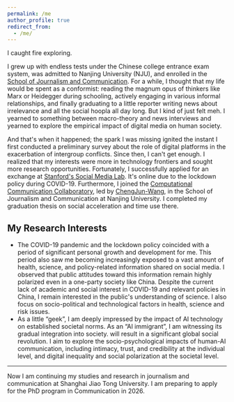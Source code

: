```yaml
---
permalink: /me
author_profile: true
redirect_from: 
  - /me/
---
```


I caught fire exploring. 

I grew up with endless tests under the Chinese college entrance exam system, was admitted to Nanjing University (NJU), and enrolled in the [School of Journalism and Communication](https://jc.nju.edu.cn/). For a while, I thought that my life would be spent as a conformist: reading the magnum opus of thinkers like Marx or Heidegger during schooling, actively engaging in various informal relationships, and finally graduating to a little reporter writing news about irrelevance and all the social hoopla all day long. But I kind of just felt meh. I yearned to something between macro-theory and news interviews and yearned to explore the empirical impact of digital media on human society. 

And that's when it happened; the spark I was missing ignited the instant I first conducted a preliminary survey about the role of digital platforms in the exacerbation of intergroup conflicts. Since then, I can't get enough. I realized that my interests were more in technology frontiers and sought more research opportunities. Fortunately, I successfully applied for an exchange at [Stanford's Social Media Lab](https://sml.stanford.edu/). It's online due to the lockdown policy during COVID-19. Furthermore, I joined the [Computational Communication Collaboratory](https://chengjun.github.io/socrateslab/), led by [ChengJun-Wang](https://chengjunwang.com/), in the School of Journalism and Communication at Nanjing University. I completed my graduation thesis on social acceleration and time use there.


My Research Interests
------
- The COVID-19 pandemic and the lockdown policy coincided with a period of significant personal growth and development for me. This period also saw me becoming increasingly exposed to a vast amount of health, science, and policy-related information shared on social media. I observed that public attitudes toward this information remain highly polarized even in a one-party society like China. Despite the current lack of academic and social interest in COVID-19 and relevant policies in China, I remain interested in the public's understanding of science. I also focus on socio-political and technological factors in health, science and risk issues.
- As a little “geek”, I am deeply impressed by the impact of AI technology on established societal norms. As an “AI immigrant”, I am witnessing its gradual integration into society. will result in a significant global social revolution. I aim to explore the socio-psychological impacts of human-AI communication, including intimacy, trust, and credibility at the individual level, and digital inequality and social polarization at the societal level.
***

Now I am continuing my studies and research in journalism and communication at Shanghai Jiao Tong University. I am preparing to apply for the PhD program in Communication in 2026.

